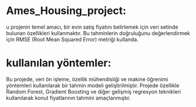 # Ames_Housing_project:
u projenin temel amacı, bir evin satış fiyatını belirlemek için veri setinde bulunan özellikleri kullanmaktır. Bu tahminlerin doğruluğunu değerlendirmek için RMSE (Root Mean Squared Error) metriği kullanda.



# kullanılan yöntemler:
Bu projede, veri ön işleme, özellik mühendisliği ve makine öğrenimi yöntemleri kullanılarak bir tahmin modeli geliştirilmiştir. Projede özellikle Random Forest, Gradient Boosting ve diğer gelişmiş regresyon teknikleri kullanılarak konut fiyatlarının tahmini amaçlanmıştır.


